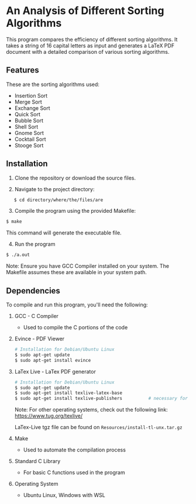 # An Analysis of Different Sorting Algorithms

This program compares the efficiency of different sorting algorithms. It takes a string of 16 capital letters as input and generates a LaTeX PDF document with a detailed comparison of various sorting algorithms.

## Features

These are the sorting algorithms used:

- Insertion Sort
- Merge Sort
- Exchange Sort
- Quick Sort
- Bubble Sort
- Shell Sort
- Gnome Sort
- Cocktail Sort
- Stooge Sort

## Installation

1. Clone the repository or download the source files.

2. Navigate to the project directory:

```bash
   $ cd directory/where/the/files/are
```

3. Compile the program using the provided Makefile:

```bash
$ make
```
This command will generate the executable file.

4. Run the program
```bash
$ ./a.out
```

Note: Ensure you have GCC Compiler installed on your system. The Makefile assumes these are available in your system path.

## Dependencies

To compile and run this program, you'll need the following:

1. GCC - C Compiler
   - Used to compile the C portions of the code

2. Evince - PDF Viewer
   ```bash
   # Installation for Debian/Ubuntu Linux
   $ sudo apt-get update
   $ sudo apt-get install evince
   ```

3. LaTex Live - LaTex PDF generator
   ```bash
   # Installation for Debian/Ubuntu Linux
   $ sudo apt-get update
   $ sudo apt-get install texlive-latex-base
   $ sudo apt-get install texlive-publishers          # necessary for IEEE document compilation
   ```
   Note: For other operating systems, check out the following link: https://www.tug.org/texlive/
   
   LaTex-Live tgz file can be found on `Resources/install-tl-unx.tar.gz`

3. Make
   - Used to automate the compilation process

4. Standard C Library
   - For basic C functions used in the program

5. Operating System
   - Ubuntu Linux, Windows with WSL
   